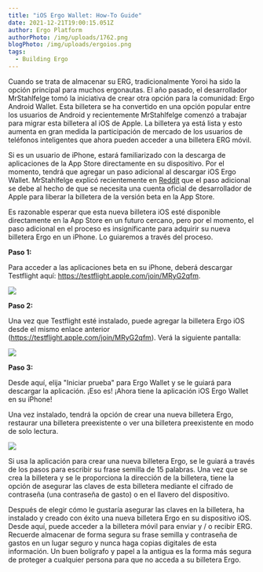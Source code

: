 ```yaml
---
title: "iOS Ergo Wallet: How-To Guide"
date: 2021-12-21T19:00:15.051Z
author: Ergo Platform
authorPhoto: /img/uploads/1762.png
blogPhoto: /img/uploads/ergoios.png
tags:
  - Building Ergo
---
```

<!--StartFragment-->

Cuando se trata de almacenar su ERG, tradicionalmente Yoroi ha sido la opción principal para muchos ergonautas. El año pasado, el desarrollador MrStahlfelge tomó la iniciativa de crear otra opción para la comunidad: Ergo Android Wallet. Esta billetera se ha convertido en una opción popular entre los usuarios de Android y recientemente MrStahlfelge comenzó a trabajar para migrar esta billetera al iOS de Apple. La billetera ya está lista y esto aumenta en gran medida la participación de mercado de los usuarios de teléfonos inteligentes que ahora pueden acceder a una billetera ERG móvil.

Si es un usuario de iPhone, estará familiarizado con la descarga de aplicaciones de la App Store directamente en su dispositivo. Por el momento, tendrá que agregar un paso adicional al descargar iOS Ergo Wallet. MrStahlfelge explicó recientemente en [Reddit](https://www.reddit.com/r/ergonauts/comments/rkpnck/christmas_is_coming_and_ios_ergo_wallet_app_10_is/) que el paso adicional se debe al hecho de que se necesita una cuenta oficial de desarrollador de Apple para liberar la billetera de la versión beta en la App Store. 

Es razonable esperar que esta nueva billetera iOS esté disponible directamente en la App Store en un futuro cercano, pero por el momento, el paso adicional en el proceso es insignificante para adquirir su nueva billetera Ergo en un iPhone. Lo guiaremos a través del proceso.

**Paso 1:**

Para acceder a las aplicaciones beta en su iPhone, deberá descargar Testflight aquí: <https://testflight.apple.com/join/MRyG2qfm>. 

![](https://lh5.googleusercontent.com/GnOW_PLptr7VL6mRsvEG3zbEWlcc2muLGN0hJNcB6ni-4ks-GRflYgnWRUALhiK-7-dQUHZSGDWR05K73psJM_oEbpSIdnh6wEJ45CE3vgIl-BxqNG8w3Tx1shs4tttnr4-C_DSx)

**Paso 2:**

Una vez que Testflight esté instalado, puede agregar la billetera Ergo iOS desde el mismo enlace anterior (<https://testflight.apple.com/join/MRyG2qfm>). Verá la siguiente pantalla:

![](https://lh4.googleusercontent.com/xoTrcVu0iNidFxAupRzfWLkNUZhTMZITCLAaV0RsBAZH1BMPQJqZJABhHqNholiMwGj1BCmUfXGP6iIhIliG9fO3m6r1T8QRLJ9HJQ57k4qkGuKd7aJ56aECzYuuWlYS3S0bqV3w)

**Paso 3:**

Desde aquí, elija "Iniciar prueba" para Ergo Wallet y se le guiará para descargar la aplicación. ¡Eso es! ¡Ahora tiene la aplicación iOS Ergo Wallet en su iPhone!

Una vez instalado, tendrá la opción de crear una nueva billetera Ergo, restaurar una billetera preexistente o ver una billetera preexistente en modo de solo lectura.

![](/img/uploads/1ergoios.png)

Si usa la aplicación para crear una nueva billetera Ergo, se le guiará a través de los pasos para escribir su frase semilla de 15 palabras. Una vez que se crea la billetera y se le proporciona la dirección de la billetera, tiene la opción de asegurar las claves de esta billetera mediante el cifrado de contraseña (una contraseña de gasto) o en el llavero del dispositivo.

Después de elegir cómo le gustaría asegurar las claves en la billetera, ha instalado y creado con éxito una nueva billetera Ergo en su dispositivo iOS. Desde aquí, puede acceder a la billetera móvil para enviar y / o recibir ERG. Recuerde almacenar de forma segura su frase semilla y contraseña de gastos en un lugar seguro y nunca haga copias digitales de esta información. Un buen bolígrafo y papel a la antigua es la forma más segura de proteger a cualquier persona para que no acceda a su billetera Ergo.

<!--EndFragment-->
